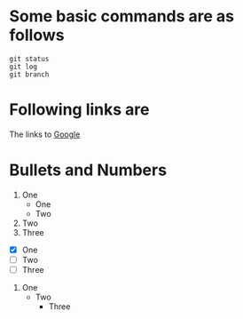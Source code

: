 # Some basic commands are as follows
```
git status
git log
git branch
```
# Following links are 
The links to [Google](http://www.google.com)
# Bullets and Numbers
1. One
   * One
   * Two
2. Two
3. Three

- [x] One
- [ ] Two
- [ ] Three

1. One
   - Two
     - Three
